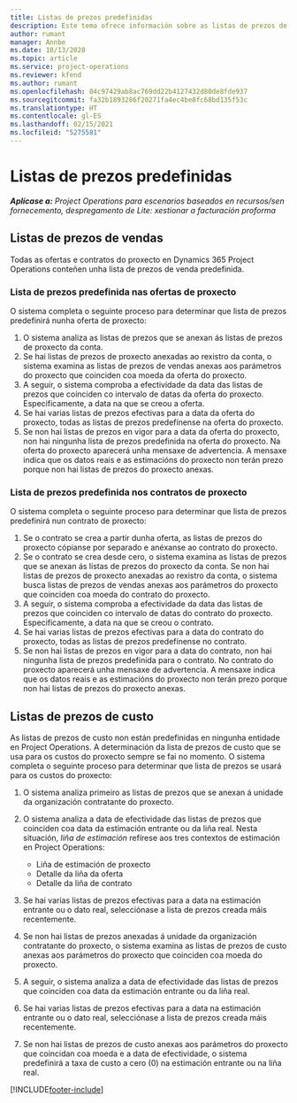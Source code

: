 ```yaml
---
title: Listas de prezos predefinidas
description: Este tema ofrece información sobre as listas de prezos de custo de vendas predefinidas en Project Operations.
author: rumant
manager: Annbe
ms.date: 10/13/2020
ms.topic: article
ms.service: project-operations
ms.reviewer: kfend
ms.author: rumant
ms.openlocfilehash: 04c97429ab8ac769dd22b4127432d80de8fde937
ms.sourcegitcommit: fa32b1893286f20271fa4ec4be8fc68bd135f53c
ms.translationtype: HT
ms.contentlocale: gl-ES
ms.lasthandoff: 02/15/2021
ms.locfileid: "5275581"
---
```

# <a name="default-price-lists"></a>Listas de prezos predefinidas

_**Aplícase a:** Project Operations para escenarios baseados en recursos/sen fornecemento, despregamento de Lite: xestionar a facturación proforma_

## <a name="sales-price-lists"></a>Listas de prezos de vendas

Todas as ofertas e contratos do proxecto en Dynamics 365 Project Operations conteñen unha lista de prezos de venda predefinida. 

### <a name="price-list-default-on-project-quotes"></a>Lista de prezos predefinida nas ofertas de proxecto
O sistema completa o seguinte proceso para determinar que lista de prezos predefinirá nunha oferta de proxecto:

1. O sistema analiza as listas de prezos que se anexan ás listas de prezos de proxecto da conta. 
2. Se hai listas de prezos de proxecto anexadas ao rexistro da conta, o sistema examina as listas de prezos de vendas anexas aos parámetros do proxecto que coinciden coa moeda da oferta do proxecto.
3. A seguir, o sistema comproba a efectividade da data das listas de prezos que coinciden co intervalo de datas da oferta do proxecto. Especificamente, a data na que se creou a oferta.
4. Se hai varias listas de prezos efectivas para a data da oferta do proxecto, todas as listas de prezos predefínense na oferta do proxecto.
5. Se non hai listas de prezos en vigor para a data da oferta do proxecto, non hai ningunha lista de prezos predefinida na oferta do proxecto. Na oferta do proxecto aparecerá unha mensaxe de advertencia. A mensaxe indica que os datos reais e as estimacións do proxecto non terán prezo porque non hai listas de prezos do proxecto anexas.

### <a name="price-list-default-on-project-contracts"></a>Lista de prezos predefinida nos contratos de proxecto 
O sistema completa o seguinte proceso para determinar que lista de prezos predefinirá nun contrato de proxecto:

1. Se o contrato se crea a partir dunha oferta, as listas de prezos do proxecto cópianse por separado e anéxanse ao contrato do proxecto.
2. Se o contrato se crea desde cero, o sistema examina as listas de prezos que se anexan ás listas de prezos do proxecto da conta. Se non hai listas de prezos de proxecto anexadas ao rexistro da conta, o sistema busca listas de prezos de vendas anexas aos parámetros do proxecto que coinciden coa moeda do contrato do proxecto.
4. A seguir, o sistema comproba a efectividade da data das listas de prezos que coinciden co intervalo de datas do contrato do proxecto. Especificamente, a data na que se creou o contrato.
5. Se hai varias listas de prezos efectivas para a data do contrato do proxecto, todas as listas de prezos predefínense no contrato.
6. Se non hai listas de prezos en vigor para a data do contrato, non hai ningunha lista de prezos predefinida para o contrato. No contrato do proxecto aparecerá unha mensaxe de advertencia. A mensaxe indica que os datos reais e as estimacións do proxecto non terán prezo porque non hai listas de prezos do proxecto anexas.

## <a name="cost-price-lists"></a>Listas de prezos de custo

As listas de prezos de custo non están predefinidas en ningunha entidade en Project Operations. A determinación da lista de prezos de custo que se usa para os custos do proxecto sempre se fai no momento. O sistema completa o seguinte proceso para determinar que lista de prezos se usará para os custos do proxecto:

1. O sistema analiza primeiro as listas de prezos que se anexan á unidade da organización contratante do proxecto.
2. O sistema analiza a data de efectividade das listas de prezos que coinciden coa data da estimación entrante ou da liña real. Nesta situación, *liña de estimación* refírese aos tres contextos de estimación en Project Operations:

    - Liña de estimación de proxecto
    - Detalle da liña da oferta
    - Detalle da liña de contrato
  
3. Se hai varias listas de prezos efectivas para a data na estimación entrante ou o dato real, selecciónase a lista de prezos creada máis recentemente.
4. Se non hai listas de prezos anexadas á unidade da organización contratante do proxecto, o sistema examina as listas de prezos de custo anexas aos parámetros do proxecto que coinciden coa moeda do proxecto.
5. A seguir, o sistema analiza a data de efectividade das listas de prezos que coinciden coa data da estimación entrante ou da liña real. 
6. Se hai varias listas de prezos efectivas para a data na estimación entrante ou o dato real, selecciónase a lista de prezos creada máis recentemente.
7. Se non hai listas de prezos de custo anexas aos parámetros do proxecto que coincidan coa moeda e a data de efectividade, o sistema predefinirá a taxa de custo a cero (0) na estimación entrante ou na liña real.


[!INCLUDE[footer-include](../includes/footer-banner.md)]